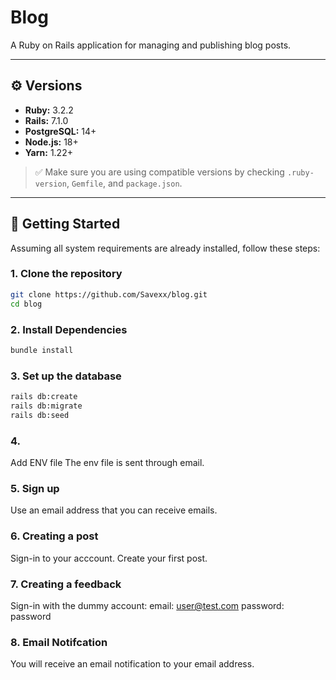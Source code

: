 # Blog

A Ruby on Rails application for managing and publishing blog posts.

---

## ⚙️ Versions

- **Ruby:** 3.2.2
- **Rails:** 7.1.0
- **PostgreSQL:** 14+
- **Node.js:** 18+
- **Yarn:** 1.22+

> ✅ Make sure you are using compatible versions by checking `.ruby-version`,
> `Gemfile`, and `package.json`.

---

## 🚀 Getting Started

Assuming all system requirements are already installed, follow these steps:

### 1. Clone the repository

```bash
git clone https://github.com/Savexx/blog.git
cd blog
```

### 2. Install Dependencies

```bash
bundle install
```

### 3. Set up the database

```bash
rails db:create
rails db:migrate
rails db:seed
```

### 4.

Add ENV file The env file is sent through email.

### 5. Sign up

Use an email address that you can receive emails.

### 6. Creating a post

Sign-in to your acccount. Create your first post.

### 7. Creating a feedback

Sign-in with the dummy account: email: user@test.com password: password

### 8. Email Notifcation

You will receive an email notification to your email address.
